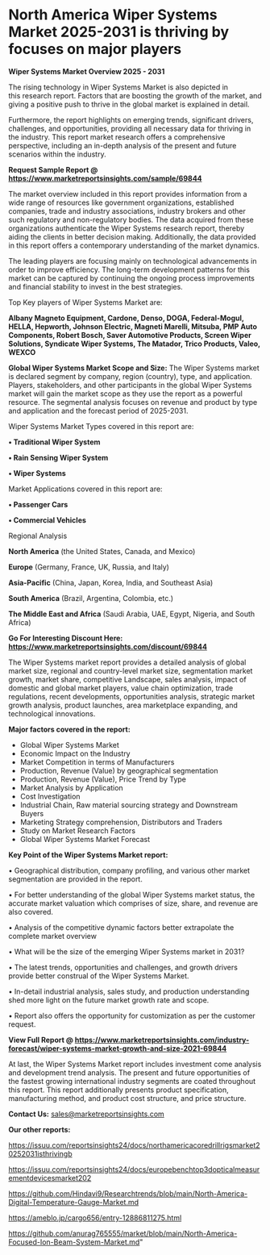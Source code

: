 # North America Wiper Systems Market 2025-2031 is thriving by focuses on major players

<Strong> Wiper Systems Market Overview 2025 - 2031</strong>

The rising technology in Wiper Systems Market is also depicted in this research report. Factors that are boosting the growth of the market, and giving a positive push to thrive in the global market is explained in detail.

Furthermore, the report highlights on emerging trends, significant drivers, challenges, and opportunities, providing all necessary data for thriving in the industry. This report market research offers a comprehensive perspective, including an in-depth analysis of the present and future scenarios within the industry.

<strong>Request Sample Report @ <a href=https://www.marketreportsinsights.com/sample/69844>https://www.marketreportsinsights.com/sample/69844</a></strong>

The market overview included in this report provides information from a wide range of resources like government organizations, established companies, trade and industry associations, industry brokers and other such regulatory and non-regulatory bodies. The data acquired from these organizations authenticate the Wiper Systems research report, thereby aiding the clients in better decision making. Additionally, the data provided in this report offers a contemporary understanding of the market dynamics.

The leading players are focusing mainly on technological advancements in order to improve efficiency. The long-term development patterns for this market can be captured by continuing the ongoing process improvements and financial stability to invest in the best strategies.

Top Key players of Wiper Systems Market are:

<strong>Albany Magneto Equipment, Cardone, Denso, DOGA, Federal-Mogul, HELLA, Hepworth, Johnson Electric, Magneti Marelli, Mitsuba, PMP Auto Components, Robert Bosch, Saver Automotive Products, Screen Wiper Solutions, Syndicate Wiper Systems, The Matador, Trico Products, Valeo, WEXCO</strong>

<strong><b>Global Wiper Systems Market Scope and Size:</b></strong>
The Wiper Systems market is declared segment by company, region (country), type, and application. Players, stakeholders, and other participants in the global Wiper Systems market will gain the market scope as they use the report as a powerful resource. The segmental analysis focuses on revenue and product by type and application and the forecast period of 2025-2031.

Wiper Systems Market Types covered in this report are:

<strong>• Traditional Wiper System

• Rain Sensing Wiper System

• Wiper Systems</strong>

Market Applications covered in this report are:

<strong>• Passenger Cars

• Commercial Vehicles</strong> 

Regional Analysis

<strong>North America</strong> (the United States, Canada, and Mexico)

<strong>Europe</strong> (Germany, France, UK, Russia, and Italy)

<strong>Asia-Pacific</strong> (China, Japan, Korea, India, and Southeast Asia)

<strong>South America</strong> (Brazil, Argentina, Colombia, etc.)

<strong>The Middle East and Africa</strong> (Saudi Arabia, UAE, Egypt, Nigeria, and South Africa)

<strong>Go For Interesting Discount Here: <a href=https://www.marketreportsinsights.com/discount/69844>https://www.marketreportsinsights.com/discount/69844</a></strong>

The Wiper Systems market report provides a detailed analysis of global market size, regional and country-level market size, segmentation market growth, market share, competitive Landscape, sales analysis, impact of domestic and global market players, value chain optimization, trade regulations, recent developments, opportunities analysis, strategic market growth analysis, product launches, area marketplace expanding, and technological innovations.

<strong><b>Major factors covered in the report:</b></strong>
<ul>
  <li>Global Wiper Systems Market </li>
  <li>Economic Impact on the Industry</li>
  <li>Market Competition in terms of Manufacturers</li>
  <li>Production, Revenue (Value) by geographical segmentation</li>
  <li>Production, Revenue (Value), Price Trend by Type</li>
  <li>Market Analysis by Application</li>
  <li>Cost Investigation</li>
  <li>Industrial Chain, Raw material sourcing strategy and Downstream Buyers</li>
  <li>Marketing Strategy comprehension, Distributors and Traders</li>
  <li>Study on Market Research Factors</li>
  <li>Global Wiper Systems Market Forecast</li>
</ul>

<strong><b>Key Point of the Wiper Systems Market report:</b></strong>

• Geographical distribution, company profiling, and various other market segmentation are provided in the report.

• For better understanding of the global Wiper Systems market status, the accurate market valuation which comprises of size, share, and revenue are also covered.

• Analysis of the competitive dynamic factors better extrapolate the complete market overview

• What will be the size of the emerging Wiper Systems market in 2031?

• The latest trends, opportunities and challenges, and growth drivers provide better construal of the Wiper Systems Market.

• In-detail industrial analysis, sales study, and production understanding shed more light on the future market growth rate and scope.

• Report also offers the opportunity for customization as per the customer request.

<strong><b>View Full Report @ <a href=https://www.marketreportsinsights.com/industry-forecast/wiper-systems-market-growth-and-size-2021-69844>https://www.marketreportsinsights.com/industry-forecast/wiper-systems-market-growth-and-size-2021-69844</a></b></strong>


At last, the Wiper Systems Market report includes investment come analysis and development trend analysis. The present and future opportunities of the fastest growing international industry segments are coated throughout this report. This report additionally presents product specification, manufacturing method, and product cost structure, and price structure.

<strong>Contact Us:</strong>
sales@marketreportsinsights.com

<strong>Our other reports:</strong>

<a href=https://issuu.com/reportsinsights24/docs/northamericacoredrillrigsmarket20252031isthrivingb>https://issuu.com/reportsinsights24/docs/northamericacoredrillrigsmarket20252031isthrivingb</a>

<a href=https://issuu.com/reportsinsights24/docs/europebenchtop3dopticalmeasurementdevicesmarket202>https://issuu.com/reportsinsights24/docs/europebenchtop3dopticalmeasurementdevicesmarket202</a>

<a href=https://github.com/Hindavi9/Researchtrends/blob/main/North-America-Digital-Temperature-Gauge-Market.md>https://github.com/Hindavi9/Researchtrends/blob/main/North-America-Digital-Temperature-Gauge-Market.md</a>

<a href=https://ameblo.jp/cargo656/entry-12886811275.html>https://ameblo.jp/cargo656/entry-12886811275.html</a>

<a href=https://github.com/anurag765555/market/blob/main/North-America-Focused-Ion-Beam-System-Market.md>https://github.com/anurag765555/market/blob/main/North-America-Focused-Ion-Beam-System-Market.md</a>"
